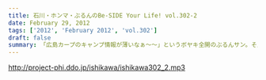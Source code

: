 ```yaml
---
title: 石川・ホンマ・ぶるんのBe-SIDE Your Life! vol.302-2
date: February 29, 2012
tags: ['2012', 'February 2012', 'vol.302']
draft: false
summary: 「広島カープのキャンプ情報が薄いなぁ～～」というボヤキ全開のぶるんサン。そんなぶるんサン～バンド活動にはちょっと前向きな雰囲気。NAMAE
---
```


http://project-phi.ddo.jp/ishikawa/ishikawa302_2.mp3